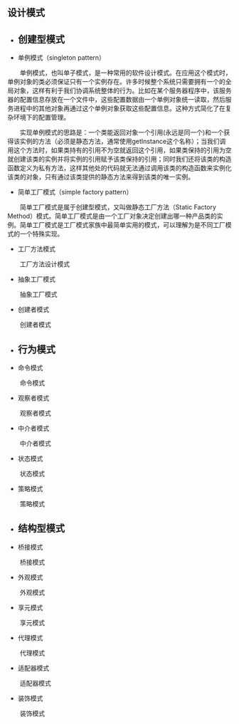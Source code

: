 ## 设计模式

- ## 创建型模式

- 单例模式（singleton pattern）
      
          
&emsp;&emsp;单例模式，也叫单子模式，是一种常用的软件设计模式。在应用这个模式时，单例对象的类必须保证只有一个实例存在。许多时候整个系统只需要拥有一个的全局对象，这样有利于我们协调系统整体的行为。比如在某个服务器程序中，该服务器的配置信息存放在一个文件中，这些配置数据由一个单例对象统一读取，然后服务进程中的其他对象再通过这个单例对象获取这些配置信息。这种方式简化了在复杂环境下的配置管理。
      
&emsp;&emsp;实现单例模式的思路是：一个类能返回对象一个引用(永远是同一个)和一个获得该实例的方法（必须是静态方法，通常使用getInstance这个名称）；当我们调用这个方法时，如果类持有的引用不为空就返回这个引用，如果类保持的引用为空就创建该类的实例并将实例的引用赋予该类保持的引用；同时我们还将该类的构造函数定义为私有方法，这样其他处的代码就无法通过调用该类的构造函数来实例化该类的对象，只有通过该类提供的静态方法来得到该类的唯一实例。
      
- 简单工厂模式（simple factory pattern）
         
         
&emsp;&emsp;简单工厂模式是属于创建型模式，又叫做静态工厂方法（Static Factory Method）模式。简单工厂模式是由一个工厂对象决定创建出哪一种产品类的实例。简单工厂模式是工厂模式家族中最简单实用的模式，可以理解为是不同工厂模式的一个特殊实现。
        
      
-  工厂方法模式


&emsp;&emsp;工厂方法设计模式


- 抽象工厂模式


&emsp;&emsp;抽象工厂模式

- 创建者模式

&emsp;&emsp;创建者模式


- ## 行为模式

- 命令模式

&emsp;&emsp;命令模式

- 观察者模式

&emsp;&emsp;观察者模式

- 中介者模式

&emsp;&emsp;中介者模式

- 状态模式

&emsp;&emsp;状态模式

- 策略模式

&emsp;&emsp;策略模式



- ## 结构型模式

- 桥接模式

&emsp;&emsp;桥接模式

- 外观模式

&emsp;&emsp;外观模式

- 享元模式

&emsp;&emsp;享元模式

- 代理模式

&emsp;&emsp;代理模式


- 适配器模式

&emsp;&emsp;适配器模式

- 装饰模式

&emsp;&emsp;装饰模式